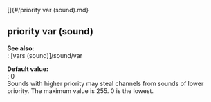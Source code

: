 []{#/priority var (sound).md}    
## priority var (sound)    
**See also:**    
:   [vars (sound)]/sound/var    
<!-- -->    
**Default value:**    
:   0    
Sounds with higher priority may steal channels from sounds of lower    
priority. The maximum value is 255. 0 is the lowest.  